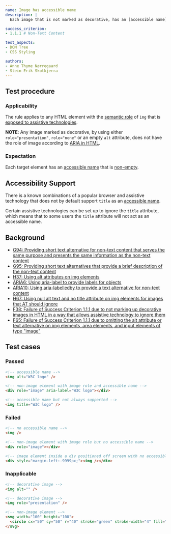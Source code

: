 ```yaml
---
name: Image has accessible name
description: |
  Each image that is not marked as decorative, has an [accessible name](#accessible-name)

success_criterion:
- 1.1.1 # Non-Text Content

test_aspects:
- DOM Tree
- CSS Styling

authors:
- Anne Thyme Nørregaard
- Stein Erik Skotkjerra
---
```


## Test procedure

### Applicability

The rule applies to any HTML element with the [semantic role](#semantic-role) of `img` that is [exposed to assistive technologies](#exposed-to-assistive-technologies).

**NOTE**: Any image marked as decorative, by using either `role="presentation"`, `role="none"` or an empty `alt` attribute, does not have the role of image according to [ARIA in HTML](https://www.w3.org/TR/html-aria/#img-alt).

### Expectation

Each target element has an [accessible name](#accessible-name) that is [non-empty](#non-empty).

## Accessibility Support

There is a known combinations of a popular browser and assistive technology that does not by default support `title` as an [accessible name](#accessible-name).

Certain assistive technologies can be set up to ignore the `title` attribute, which means that to some users the `title` attribute will not act as an accessible name.

## Background
- [G94: Providing short text alternative for non-text content that serves the same purpose and presents the same information as the non-text content](https://www.w3.org/TR/2016/NOTE-WCAG20-TECHS-20161007/G94)
- [G95: Providing short text alternatives that provide a brief description of the non-text content](https://www.w3.org/TR/2016/NOTE-WCAG20-TECHS-20161007/G95)
- [H37: Using alt attributes on img elements](https://www.w3.org/TR/2016/NOTE-WCAG20-TECHS-20161007/H37)
- [ARIA6: Using aria-label to provide labels for objects](https://www.w3.org/TR/2016/NOTE-WCAG20-TECHS-20161007/ARIA6)
- [ARIA10: Using aria-labelledby to provide a text alternative for non-text content](https://www.w3.org/TR/2016/NOTE-WCAG20-TECHS-20161007/ARIA10)
- [H67: Using null alt text and no title attribute on img elements for images that AT should ignore](https://www.w3.org/TR/2016/NOTE-WCAG20-TECHS-20161007/H67)
- [F38: Failure of Success Criterion 1.1.1 due to not marking up decorative images in HTML in a way that allows assistive technology to ignore them](https://www.w3.org/TR/2016/NOTE-WCAG20-TECHS-20161007/F38) 
- [F65: Failure of Success Criterion 1.1.1 due to omitting the alt attribute or text alternative on img elements, area elements, and input elements of type "image"](https://www.w3.org/TR/2016/NOTE-WCAG20-TECHS-20161007/F65)

## Test cases

### Passed

```html
<!-- accessible name -->
<img alt="W3C logo" />
```

```html
<!-- non-image element with image role and accessible name -->
<div role="image" aria-label="W3C logo"></div>
```

```html
<!-- accessible name but not always supported -->
<img title="W3C logo" />
```

### Failed
```html
<!-- no accessible name -->
<img />
```

```html
<!-- non-image element with image role but no accessible name -->
<div role="image"></div>
```

```html
<!-- image element inside a div positioned off screen with no accessible name -->
<div style="margin-left:-9999px;"><img /></div>
```

### Inapplicable

```html
<!-- decorative image -->
<img alt="" />
```

```html
<!-- decorative image -->
<img role="presentation" />
```

```html
<!-- non-image element -->
<svg width="100" height="100">
  <circle cx="50" cy="50" r="40" stroke="green" stroke-width="4" fill="yellow" />
</svg>
```
